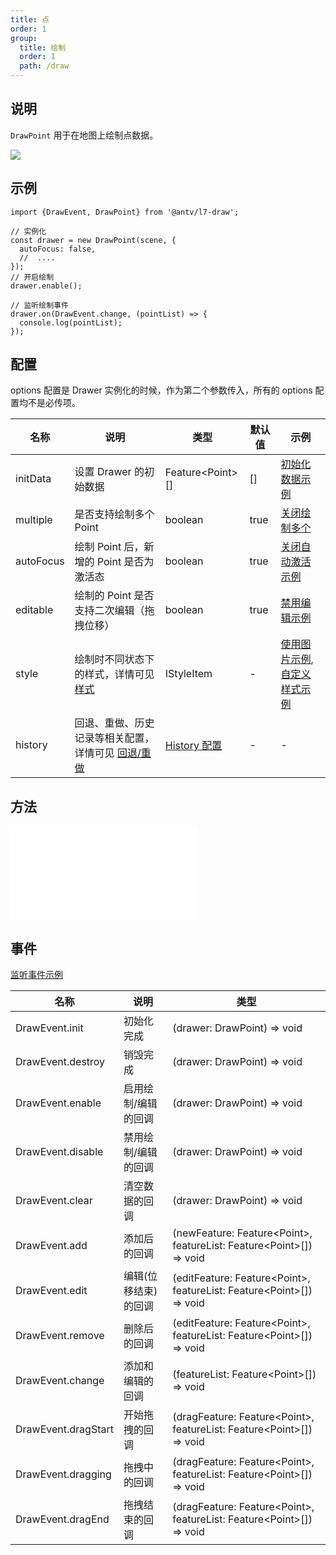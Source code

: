 ```yaml
---
title: 点
order: 1
group:
  title: 绘制
  order: 1
  path: /draw
---
```


## 说明

`DrawPoint` 用于在地图上绘制点数据。

![](https://gw.alipayobjects.com/mdn/rms_2591f5/afts/img/A*Upr_Qr1aEk4AAAAAAAAAAAAAARQnAQ)

## 示例

```tsx | pure
import {DrawEvent, DrawPoint} from '@antv/l7-draw';

// 实例化
const drawer = new DrawPoint(scene, {
  autoFocus: false,
  //  ....
});
// 开启绘制
drawer.enable();

// 监听绘制事件
drawer.on(DrawEvent.change, (pointList) => {
  console.log(pointList);
});
```

## 配置

options 配置是 Drawer 实例化的时候，作为第二个参数传入，所有的 options 配置均不是必传项。

| 名称      | 说明                                                                      | 类型                                | 默认值 | 示例                                                                         |
| --------- | ------------------------------------------------------------------------- | ----------------------------------- | ------ | ---------------------------------------------------------------------------- |
| initData  | 设置 Drawer 的初始数据                                                    | Feature&lt;Point&gt;[]              | []     | [初始化数据示例](/example/point/init-data)                                   |
| multiple  | 是否支持绘制多个 Point                                                    | boolean                             | true   | [关闭绘制多个](/example/point/multiple)                                      |
| autoFocus | 绘制 Point 后，新增的 Point 是否为激活态                                  | boolean                             | true   | [关闭自动激活示例](/example/point/auto-focus)                                |
| editable  | 绘制的 Point 是否支持二次编辑（拖拽位移）                                 | boolean                             | true   | [禁用编辑示例](/example/point/editable)                                      |
| style     | 绘制时不同状态下的样式，详情可见 [样式](/docs/super/style)                | IStyleItem                          | -      | [使用图片示例](/example/point/image), [自定义样式示例](/example/point/style) |
| history   | 回退、重做、历史记录等相关配置，详情可见 [回退/重做](/docs/super/history) | [History 配置](/docs/super/history) | -      | -                                                                            |

## 方法

<embed src="../method.md"></embed>

## 事件

[监听事件示例](/example/point/event)

| 名称                | 说明                 | 类型                                                                             |
| ------------------- | -------------------- | -------------------------------------------------------------------------------- |
| DrawEvent.init      | 初始化完成           | (drawer: DrawPoint) => void                                                      |
| DrawEvent.destroy   | 销毁完成             | (drawer: DrawPoint) => void                                                      |
| DrawEvent.enable    | 启用绘制/编辑的回调  | (drawer: DrawPoint) => void                                                      |
| DrawEvent.disable   | 禁用绘制/编辑的回调  | (drawer: DrawPoint) => void                                                      |
| DrawEvent.clear     | 清空数据的回调       | (drawer: DrawPoint) => void                                                      |
| DrawEvent.add       | 添加后的回调         | (newFeature: Feature&lt;Point&gt;, featureList: Feature&lt;Point&gt;[]) => void  |
| DrawEvent.edit      | 编辑(位移结束)的回调 | (editFeature: Feature&lt;Point&gt;, featureList: Feature&lt;Point&gt;[]) => void |
| DrawEvent.remove    | 删除后的回调         | (editFeature: Feature&lt;Point&gt;, featureList: Feature&lt;Point&gt;[]) => void |
| DrawEvent.change    | 添加和编辑的回调     | (featureList: Feature&lt;Point&gt;[]) => void                                    |
| DrawEvent.dragStart | 开始拖拽的回调       | (dragFeature: Feature&lt;Point&gt;, featureList: Feature&lt;Point&gt;[]) => void |
| DrawEvent.dragging  | 拖拽中的回调         | (dragFeature: Feature&lt;Point&gt;, featureList: Feature&lt;Point&gt;[]) => void |
| DrawEvent.dragEnd   | 拖拽结束的回调       | (dragFeature: Feature&lt;Point&gt;, featureList: Feature&lt;Point&gt;[]) => void |
